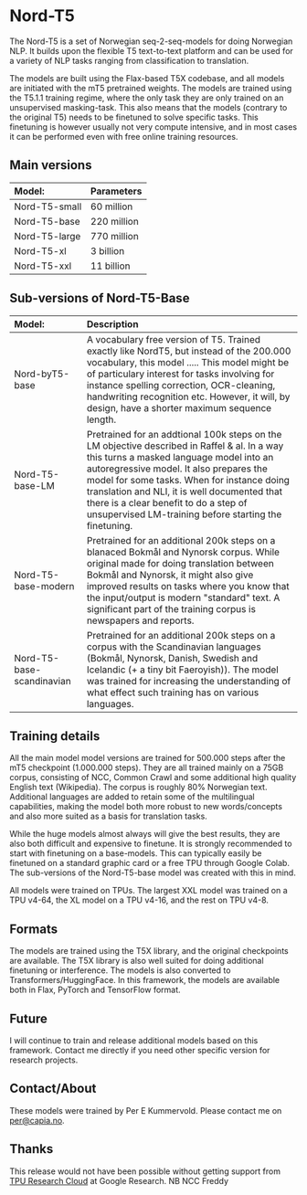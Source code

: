 # Nord-T5
The Nord-T5 is a set of Norwegian seq-2-seq-models for doing Norwegian NLP. It builds upon the flexible T5 text-to-text platform and can be used for a variety of NLP tasks ranging from classification to translation.

The models are built using the Flax-based T5X codebase, and all models are initiated with the mT5 pretrained weights. The models are trained using the T5.1.1 training regime, where the only task they are only trained on an unsupervised masking-task. This also means that the models (contrary to the original T5) needs to be finetuned to solve specific tasks. This finetuning is however usually not very compute intensive, and in most cases it can be performed even with free online training resources.

## Main versions
|**Model:** | **Parameters** |
|:-----------|:------------|
|Nord-T5-small|60 million |
|Nord-T5-base|220 million |
|Nord-T5-large|770 million |
|Nord-T5-xl|3 billion |
|Nord-T5-xxl|11 billion|


## Sub-versions of Nord-T5-Base
|**Model:** | **Description** |
|:-----------|:------------|
|Nord-byT5-base | A vocabulary free version of T5. Trained exactly like NordT5, but instead of the 200.000 vocabulary, this model ..... This model might be of particulary interest for tasks involving for instance spelling correction, OCR-cleaning, handwriting recognition etc. However, it will, by design, have a shorter maximum sequence length.|
|Nord-T5-base-LM |Pretrained for an addtional 100k steps on the LM objective described in Raffel & al. In a way this turns a masked language model into an autoregressive model. It also prepares the model for some tasks. When for instance  doing translation and NLI, it is well documented that there is a clear benefit to do a step of unsupervised LM-training before starting the finetuning.| 
|Nord-T5-base-modern | Pretrained for an additional 200k steps on a blanaced Bokmål and Nynorsk corpus. While original made for doing translation between Bokmål and Nynorsk, it might also give improved results on tasks where you know that the input/output is modern "standard" text. A significant part of the training corpus is newspapers and reports.|
|Nord-T5-base-scandinavian |Pretrained for an additional 200k steps on a corpus with the Scandinavian languages (Bokmål, Nynorsk, Danish, Swedish and Icelandic (+ a tiny bit Faeroyish)). The model was trained for increasing the understanding of what effect such training has on various languages.|


## Training details
All the main model model versions are trained for 500.000 steps after the mT5 checkpoint (1.000.000 steps). They are all trained mainly on a 75GB corpus, consisting of NCC, Common Crawl and some additional high quality English text (Wikipedia). The corpus is roughly 80% Norwegian text. Additional languages are added to retain some of the multilingual capabilities, making the model both more robust to new words/concepts and also more suited as a basis for translation tasks.

While the huge models almost always will give the best results, they are also both difficult and expensive to finetune. It is strongly recommended to start with finetuning on a base-models. This can typically easily be finetuned on a standard graphic card or a free TPU through Google Colab. The sub-versions of the Nord-T5-base model was created with this in mind. 

All models were trained on TPUs. The largest XXL model was trained on a TPU v4-64, the XL model on a TPU v4-16, and the rest on TPU v4-8.

## Formats
The models are trained using the T5X library, and the original checkpoints are available. The T5X library is also well suited for doing additional finetuning or interference. The models is also converted to Transformers/HuggingFace. In this framework, the models are available both in Flax, PyTorch and TensorFlow format.

## Future
I will continue to train and release additional models based on this framework. Contact me directly if you need other specific version for research projects.

## Contact/About
These models were trained by Per E Kummervold. Please contact me on per@capia.no.

## Thanks
This release would not have been possible without getting support from [TPU Research Cloud](https://sites.research.google/trc/about/) at Google Research. 
NB
NCC
Freddy



